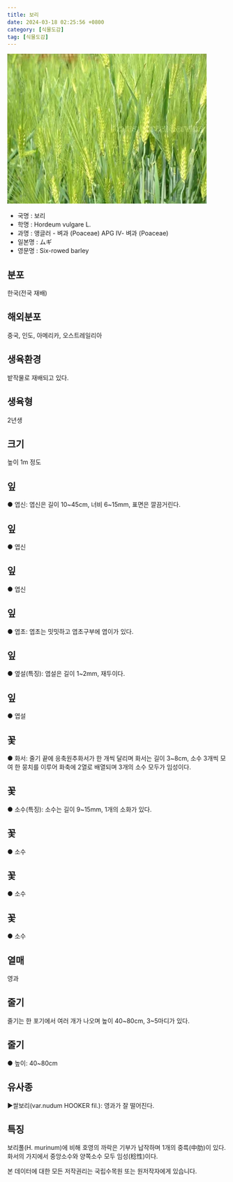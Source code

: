 ```yaml
---
title: 보리
date: 2024-03-18 02:25:56 +0800
category: [식물도감]
tag: [식물도감]
---
```




![보리](/assets/img/fileUpload/plants/basic/Gramineae/Hordeum/14519/1_th2.JPG)
- 국명 : 보리
- 학명 : Hordeum vulgare L.
- 과명 : 앵글러 - 벼과 (Poaceae) APG Ⅳ- 벼과 (Poaceae)
- 일본명 : ムギ
- 영문명 : Six-rowed barley


## 분포
한국(전국 재배)
## 해외분포
중국, 인도, 아메리카, 오스트레일리아
## 생육환경
밭작물로 재배되고 있다.
## 생육형
2년생
## 크기
높이 1m 정도
## 잎
● 엽신: 엽신은 길이 10~45cm, 너비 6~15mm, 표면은 깔끔거린다.
## 잎
● 엽신
## 잎
● 엽신
## 잎
● 엽초: 엽초는 밋밋하고 엽초구부에 엽이가 있다.
## 잎
● 옆설(특징): 엽설은 길이 1~2mm, 재두이다.
## 잎
● 엽설
## 꽃
● 화서: 줄기 끝에 응축원추화서가 한 개씩 달리며 화서는 길이 3~8cm, 소수 3개씩 모여 한 뭉치를 이루어 화축에 2열로 배열되며 3개의 소수 모두가 임성이다.
## 꽃
● 소수(특징): 소수는 길이 9~15mm, 1개의 소화가 있다.
## 꽃
● 소수
## 꽃
● 소수
## 꽃
● 소수
## 열매
영과
## 줄기
줄기는 한 포기에서 여러 개가 나오며 높이 40~80cm, 3~5마디가 있다.
## 줄기
● 높이: 40~80cm
## 유사종
▶쌀보리(var.nudum HOOKER fil.): 영과가 잘 떨어진다.
## 특징
보리풀(H. murinum)에 비해 호영의 까락은 기부가 납작하며 1개의 중륵(中肋)이 있다. 화서의 가지에서 중앙소수와 양쪽소수 모두 임성(稔性)이다.






본 데이터에 대한 모든 저작권리는 국립수목원 또는 원저작자에게 있습니다.
